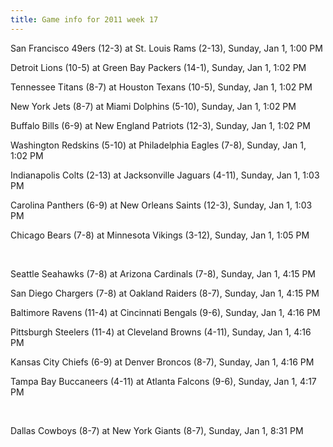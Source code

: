 ```yaml
---
title: Game info for 2011 week 17
---
```

San Francisco 49ers (12-3) at St. Louis Rams (2-13), Sunday, Jan 1, 1:00 PM

Detroit Lions (10-5) at Green Bay Packers (14-1), Sunday, Jan 1, 1:02 PM

Tennessee Titans (8-7) at Houston Texans (10-5), Sunday, Jan 1, 1:02 PM

New York Jets (8-7) at Miami Dolphins (5-10), Sunday, Jan 1, 1:02 PM

Buffalo Bills (6-9) at New England Patriots (12-3), Sunday, Jan 1, 1:02 PM

Washington Redskins (5-10) at Philadelphia Eagles (7-8), Sunday, Jan 1, 1:02 PM

Indianapolis Colts (2-13) at Jacksonville Jaguars (4-11), Sunday, Jan 1, 1:03 PM

Carolina Panthers (6-9) at New Orleans Saints (12-3), Sunday, Jan 1, 1:03 PM

Chicago Bears (7-8) at Minnesota Vikings (3-12), Sunday, Jan 1, 1:05 PM


<br/>

Seattle Seahawks (7-8) at Arizona Cardinals (7-8), Sunday, Jan 1, 4:15 PM

San Diego Chargers (7-8) at Oakland Raiders (8-7), Sunday, Jan 1, 4:15 PM

Baltimore Ravens (11-4) at Cincinnati Bengals (9-6), Sunday, Jan 1, 4:16 PM

Pittsburgh Steelers (11-4) at Cleveland Browns (4-11), Sunday, Jan 1, 4:16 PM

Kansas City Chiefs (6-9) at Denver Broncos (8-7), Sunday, Jan 1, 4:16 PM

Tampa Bay Buccaneers (4-11) at Atlanta Falcons (9-6), Sunday, Jan 1, 4:17 PM


<br/>

Dallas Cowboys (8-7) at New York Giants (8-7), Sunday, Jan 1, 8:31 PM

